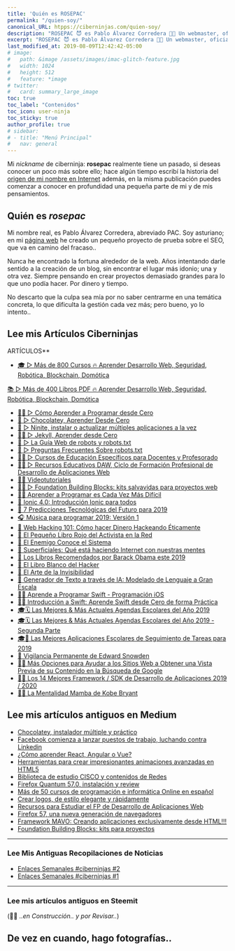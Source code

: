 ```yaml
---
title: 'Quién es ROSEPAC'
permalink: "/quien-soy/"
canonical_URL: htpps://ciberninjas.com/quien-soy/
description: "ROSEPAC 😈 es Pablo Álvarez Corredera 👨‍💻 Un webmaster, oficialmente técnico informático asturiano que le gusta pensar que es un documentalista digital; aunque solo sea por ocultar su adicción a las nuevas tecnologías."
excerpt: "ROSEPAC 😈 es Pablo Álvarez Corredera 👨‍💻 Un webmaster, oficialmente técnico informático asturiano que le gusta pensar que es un documentalista digital; aunque solo sea por ocultar su adicción a las nuevas tecnologías."
last_modified_at: 2019-08-09T12:42:42-05:00
# image: 
#   path: &image /assets/images/imac-glitch-feature.jpg
#   width: 1024
#   height: 512
#   feature: *image
# twitter:
#   card: summary_large_image
toc: true
toc_label: "Contenidos"
toc_icon: user-ninja
toc_sticky: true
author_profile: true
# sidebar:
# - title: "Menú Principal"
#   nav: general
---
```


Mi _nickname_ de ciberninja: **rosepac** realmente tiene un pasado, si deseas conocer un poco más sobre ello; hace algún tiempo escribí la historia del [origen de mi nombre en Internet](https://steemit.com/mysteemitname/@rosepac/el-origen-de-mi-nombre-rosepac "El Origen de mi Nombre/Nickname: ROSEPAC") además, en la misma publicación puedes comenzar a conocer en profundidad una pequeña parte de mi y de mis pensamientos.

## Quién es _**rosepac**_

Mi nombre real, es Pablo Álvarez Corredera, abreviado PAC. Soy asturiano; en mi [página web](https://www.pabloalvarezcorredera.com "Asturias, SEO y Posicionamiento. La Biblia del Seo y Posicionamiento en Español") he creado un pequeño proyecto de prueba sobre el SEO, que va en camino del fracaso..

Nunca he encontrado la fortuna alrededor de la web. Años intentando darle sentido a la creación de un blog, sin encontrar el lugar más idonio; una y otra vez. Siempre pensando en crear proyectos demasiado grandes para lo que uno podía hacer. Por dinero y tiempo.

No descarto que la culpa sea mía por no saber centrarme en una temática concreta, lo que dificulta la gestión cada vez más; pero bueno, yo lo intento..

## Lee mis Artículos Ciberninjas

ARTÍCULOS**

* [🎓 ▷ Más de 800 Cursos 🔥 Aprender Desarrollo Web, Seguridad, Robótica, Blockchain, Domótica](https://ciberninjas.com/cursos-tecnologia/)

[📚 ▷ Más de 400 Libros PDF 🔥 Aprender Desarrollo Web, Seguridad, Robótica, Blockchain, Domótica](https://ciberninjas.com/biblioteca-de-programacion-y-tecnologia/)
* [👨‍💻 ▷ Cómo Aprender a Programar desde Cero](https://ciberninjas.com/programar/)
* [🍫 ▷ Chocolatey, Aprender Desde Cero](https://ciberninjas.com/chocolatey/)
* [🔨 ▷ Ninite, instalar o actualizar múltiples aplicaciones a la vez](https://ciberninjas.com/ninite/)
* [👨‍💻 ▷ Jekyll, Aprender desde Cero](https://ciberninjas.com/jekyll/)
* [🤖 ▷ La Guía Web de robots y robots.txt](https://ciberninjas.com/robots-txt/)
* [🤖 ▷ Preguntas Frecuentes Sobre robots.txt](https://ciberninjas.com/robots-txt-preguntas-frecuentes/)
* [👨‍🏫 ▷ Cursos de Educación Específicos para Docentes y Profesorado](https://ciberninjas.com/cursos-educacion/)
* [👨‍💻 ▷ Recursos Educativos DAW, Ciclo de Formación Profesional de Desarrollo de Aplicaciones Web](https://ciberninjas.com/recursos-daw/)
* [👨‍🏫 Videotutoriales](https://ciberninjas.com/videotutoriales/)
* [👨‍💻 ▷ Foundation Building Blocks: kits salvavidas para proyectos web](https://ciberninjas.com/foundation-building-blocks-kits-salvavidas-para-proyectos-web)
* [👩‍💻 Aprender a Programar es Cada Vez Más Difícil](https://ciberninjas.com/aprender-a-programar-es-cada-vez-más-difícil/)
* [📰 Ionic 4.0: Introducción Ionic para todos](https://ciberninjas.com/ionic-4-0-introduccion-ionic-para-todos)
* [📰 7 Predicciones Tecnológicas del Futuro para 2019](https://ciberninjas.com/7-predicciones-tecnologicas-del-futuro-para-2019)
* [🎧 Música para programar 2019: Versión 1](https://ciberninjas.com/musica-para-programar-2019-version-1)
* [🔐 Web Hacking 101: Cómo hacer Dinero Hackeando Éticamente](https://ciberninjas.com/catalogo/web-hacking-101-como-hacer-dinero-hackeando-eticamente/)
* [🔐 El Pequeño Libro Rojo del Activista en la Red](https://ciberninjas.com/catalogo/el-pequeno-libro-rojo-del-activista-en-la-red/)
* [🔐 El Enemigo Conoce el Sistema](https://ciberninjas.com/catalogo/el-enemigo-conoce-el-sistema/)
* [🧠 Superficiales: Qué está haciendo Internet con nuestras mentes](https://ciberninjas.com/catalogo/que-hace-internet-con-nuestras-mentes/)
* [📖 Los Libros Recomendados por Barack Obama este 2019](https://ciberninjas.com/los-libros-de-obama-2019/)
* [🔐 El Libro Blanco del Hacker](https://ciberninjas.com/catalogo/el-libro-blanco-del-hacker/)
* [🔐 El Arte de la Invisibilidad](https://ciberninjas.com/catalogo/el-arte-de-la-invisibilidad/)
* [🤖 Generador de Texto a través de IA: Modelado de Lenguaje a Gran Escala](https://ciberninjas.com/generador-de-texto-a-través-de-ia-modelado-de-lenguaje-a-gran-escala/)
* [👨‍💻 Aprende a Programar Swift - Programación iOS](https://ciberninjas.com/catalogo/aprende-a-programar-swift-programacion-ios/)
* [👩‍💻 Introducción a Swift: Aprende Swift desde Cero de forma Práctica](https://ciberninjas.com/catalogo/introduccion-a-swift-programacion-ios/)
* [🎓🗓 Las Mejores & Más Actuales Agendas Escolares del Año 2019](https://ciberninjas.com/las-mejores-agendas-escolares-2019/)
* [🎓🗓 Las Mejores & Más Actuales Agendas Escolares del Año 2019 - Segunda Parte](https://ciberninjas.com/las-mejores-agendas-escolares-2019-2/)
* [🎓📱 Las Mejores Aplicaciones Escolares de Seguimiento de Tareas para 2019](https://ciberninjas.com/las-mejores-aplicaciones-escolares-seguimiento-tareas/)
* [🔐 Vigilancia Permanente de Edward Snowden](https://ciberninjas.com/catalogo/vigilancia-permanente/)
* [🕵️‍♀️ Más Opciones para Ayudar a los Sitios Web a Obtener una Vista Previa de su Contenido en la Búsqueda de Google](https://ciberninjas.com/opciones-ayudar-sitios-web-vista-previa)
* [👨‍💻 Los 14 Mejores Framework / SDK de Desarrollo de Aplicaciones 2019 / 2020](https://ciberninjas.com/mejores-sdk-multiplataforma-2019-20)
* [🤾‍♂️ La Mentalidad Mamba de Kobe Bryant](https://ciberninjas.com/catalogo/mentalidad-mamba/)

## Lee mis artículos antiguos en Medium

- [Chocolatey, instalador múltiple y práctico](/chocolatey/)
- [Facebook comienza a lanzar puestos de trabajo, luchando contra Linkedin](https://medium.com/mundo-framework/facebook-comienza-a-lanzar-puestos-de-trabajo-luchando-contra-linkedin-d69f579a50a6)
- [¿Cómo aprender React, Angular o Vue?](https://medium.com/mundo-framework/c%C3%B3mo-aprender-react-angular-o-vue-569f9234d105)
- [Herramientas para crear impresionantes animaciones avanzadas en HTML5](https://medium.com/mundo-framework/herramientas-animaciones-avanzadas-html5-777cf2782df7)
- [Biblioteca de estudio CISCO y contenidos de Redes](https://medium.com/mundo-framework/biblioteca-de-estudio-cisco-y-contenidos-de-redes-fc8c9621cc0e)
- [Firefox Quantum 57.0, instalación y review](https://medium.com/mundo-framework/firefox-quantum-57-0-instalaci%C3%B3n-y-review-ca9006112ee0)
- [Más de 50 cursos de programación e informática Online en español](https://medium.com/mundo-framework/m%C3%A1s-de-50-cursos-de-programaci%C3%B3n-e-inform%C3%A1tica-online-en-espa%C3%B1ol-465a3f406c0)
- [Crear logos, de estilo elegante y rápidamente](https://medium.com/mundo-framework/crear-logos-de-estilo-elegante-y-r%C3%A1pidamente-a30af92caac3)
- [Recursos para Estudiar el FP de Desarrollo de Aplicaciones Web](https://medium.com/mundo-framework/recursos-para-estudiar-el-fp-de-desarrollo-de-aplicaciones-web-6483ebd60129)
- [Firefox 57, una nueva generación de navegadores](https://medium.com/mundo-framework/firefox-57-una-nueva-generaci%C3%B3n-de-navegadores-ad7a2ecd1778)
- [Framework MAVO: Creando aplicaciones exclusivamente desde HTML!!!](https://medium.com/mundo-framework/framework-mavo-creando-aplicaciones-exclusivamente-desde-html-17054bdfa39f)
- [Foundation Building Blocks: kits para proyectos](https://medium.com/mundo-framework/foundation-building-blocks-kits-para-proyectos-c80362c82bf0)

---

### Lee Mis Antiguas Recopilaciones de Noticias

- [Enlaces Semanales #ciberninjas #2](https://medium.com/ciberninjas/enlaces-semanales-mundoframework-2-e3dd85db1cb1)
- [Enlaces Semanales #ciberninjas #1](https://medium.com/ciberninjas/enlaces-semanales-mundoframework-1-241e918714df)

---

### Lee mis artículos antiguos en Steemit

(👷‍♀️ _..en Construcción.. y por Revisar.._)

## De vez en cuando, hago fotografías..

